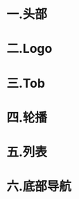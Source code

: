 # 一.头部
<template>
  <header>
    猫眼电影
    <span class="iconfont icon-caidan"></span>
  </header>
</template>

<script>
export default {
  name: "HomeHeader",
};
</script>

<style lang="less" scoped>
header {
  width: 100%;
  height: 50px;
  background: #e54847;
  display: flex;
  justify-content: center;
  align-items: center;
  font-size: 18px;
  color: #fff;
  position: relative;

  .iconfont {
    position: absolute;
    top: calc(100% - 24px) / 2;
    right: 15px;
    font-size: 24px;
  }
}
</style>


# 二.Logo
<template>
    <div class="Logo">
        <img src="../../../assets/img/1.png" alt="">
        <div>
            <span>发现最新最热电影</span>
            <a href="">打开App</a>
            <span>&nbsp;&nbsp;></span>
        </div>
    </div>
</template>

<script>
export default {
    name: 'HomeLogo',

};
</script>

<style lang="less" scoped>
.Logo {
    width: 100%;
    height: 60px;
    background: #fff;
    border-bottom: 1px solid #e8e8e8;
    display: flex;
    justify-content: space-evenly;
    align-items: center;
    img {
        width: 94px;
        height: 39px; 
    }
    span {
        font-size: 14px;
    }
    a {
        color: red;
    }
}
</style>



# 三.Tob
<template>
  <div class="Tab">
    <span class="uspan">杭州</span>
    <ul>
      <li
        v-for="(item, index) in list"
        :key="item"
        :class="{ active: active === index }"
        @click="active = index"
      >
        <span class="topspan">{{ item }}</span>
      </li>
    </ul>
    <span class="iconfont icon-sousuo"></span>
  </div>
</template>

<script>
export default {
  name: "HomeTab",

  data() {
    return {
      list: ["热影", "影院", "待影", "经典电影"],
      active: 0,
    };
  },
  mounted() {},

  methods: {},
};
</script>

<style lang="less" scoped>
.Tab {
  width: 100%;
  height: 46px;
  background: #fff;
  border-bottom: 1px solid #e8e8e8;
  display: flex;
  justify-content: space-between;
  .uspan {
    height: 100%;
    width: 62px;
    font-size: 20px;
    text-align: center;
    line-height: 46px;
  }
  ul {
    width: calc(100% - 124px);
    height: 100%;
    display: flex;
    justify-content: space-between;
    align-items: center;
    li {
      list-style: none;
      .topspan {
        font-size: 14px;
      }
    }
    .active {
      font-weight: 900;
      position: relative;
      &::before {
        content: "";
        position: absolute;
        top: 24px;
        left: calc((100% - 20px) / 2);
        width: 20px;
        height: 4px;
        background: red;
        border-radius: 2px;
      }
      .topspan {
        font-size: 15px;
      }
    }
  }
  .iconfont {
    width: 62px;
    height: 100%;
    font-size: 20px;
    text-align: center;
    line-height: 46px;
  }
}
</style>


# 四.轮播
<template>
    <div class="HomeFavorable">
        <p class="hello">最受好评电影</p>
        <ul>
            <li v-for="item in hotList" :key="item.id">
               <img :src="item.img" alt="">
               <i>观众评分&nbsp;{{item.mk}}</i>
               <span>{{item.nm}}</span>
            </li>
        </ul>
    </div>
</template>

<script>
export default {
    name: 'HomeFavorable',
    props:["hotList"],
    mounted() {   
    },
    methods: {   
    },
};
</script>

<style lang="less" scoped>
.HomeFavorable {
    width: 100%;
    height: 205px;
    padding: 12px;
    box-sizing: border-box;
    .hello {
        font-size: 14px;
        color: #333;
        margin-bottom: 12px 15px;
    }
    ul {
        width: 100%;
        height: 150px;
        display: flex;
        overflow: auto;
        li {
            width: 85px;
            height: 150px;
            background: #fff;
            list-style: none;
            flex-shrink: 0;
            margin-right: 10px;
            position: relative;
            img {
                width: 85px;
                height: 121px;
                display: block;
            }
            span {
                width: 85px;
                height: 10px;
                font-size: 10px;
                line-height: 10px;
                overflow: hidden;
                text-overflow: ellipsis;
                white-space: nowrap;
            }
            i {
                position: absolute;
                top: 100px;
                left: 5px;
                font-size: 8px;
                color: #faaf00;
                font-weight: 600;
                font-style:normal;
            }
        }
        &:last-child {
            margin-right: 0;
        }
    }
}
</style>


# 五.列表
<template>
  <div class="home-list">
    <ul>
      <li v-for="item in hotList" :key="item.id">
        <img :src="item.img" alt="" />
        <div class="item">
          <p>{{ item.nm }}</p>
          <span
            >观众评分<i>{{ item.mk }}</i></span
          >
          <span>{{ item.desc }}</span>
          <span>{{ item.showInfo }}</span>
        </div>
        <div class="fixd">购票</div>
      </li>
    </ul>
  </div>
</template>

<script>
export default {
  name: "HomeList",
  props: ["hotList"],
  created() {},
  mounted() {},
};
</script>

<style lang="less" scoped>
.home-list {
  height: calc(100% - 410px);
}
ul {
  height: 100%;
  overflow-y: auto;
  li {
    list-style: none;
    display: flex;
    margin-bottom: 10px;
    position: relative;
    img {
      width: 64px;
      height: 90px;
    }
    .item {
      margin-left: 10px;
      width: calc(100% - 74px);
      display: flex;
      flex-direction: column;
      justify-content: space-between;
      p {
        font-size: 14px;
        font-weight: 900;
      }
      span {
        font-size: 12px;
        overflow: hidden;
        text-overflow: ellipsis;
        white-space: nowrap;
        i {
          color: #faaf00;
          margin-left: 5px;
        }
      }
    }
    .fixd {
      width: 60px;
      height: 30px;
      background: red;
      border-radius: 15px;
      position: absolute;
      right: 15px;
      top: calc(50% - 15px);
      font-size: 16px;
      font-weight: 900;
      text-align: center;
      line-height: 30px;
      color: #fff;
    }
  }
}
</style>


# 六.底部导航
<template>
  <div class="HomeFooter">
    <div v-for="(item, index) in tabList" :key="index" :style="{color: iconIndex === index ? 'blue' : ''}" @click="tabHandle(index, item.router)">
      <span :class="'iconfont icon-' + item.icon"></span>
      <span>{{item.title}}</span>
    </div>
  </div>
</template>

<script>
export default {
  name: "HomeFooter",

  data() {
    return {
        tabList: [
          {
            title: '电影',
            icon: 'dianying',
            router: '/dian' 
          },
          {
            title: '视频',
            icon: 'shipin',
            router: '/shi'
          },
          {
            title: '小影视',
            icon: 'duanshipinhuati',
            router: '/xiao'
          },
          {
            title: '播出',
            icon: '16shipin-1',
            router: '/bo'
          },
          {
            title: '我的',
            icon: 'wode',
            router: '/wo'
          }
        ],
        iconIndex: 0
    };
  },

  mounted() {},

  methods: {
    tabHandle(index, router) {
      this.iconIndex = index;
    //   this.$router.push(router)
    }
  },
};
</script>

<style lang="less" scoped>
.HomeFooter {
  width: 100%;
  height: 48px;
  border-top: 1px solid black;
  position: fixed;
  left: 0;
  bottom: 0;
  display: flex;
  justify-content: space-around;
  align-items: center;
  z-index: 1;
  &>div {
    height: 100%;
    width: calc(100% / 5);
    display: flex;
    flex-direction: column;
    align-items: center;
    justify-content: space-around;
    .iconfont {
        font-size: 20px;
    }
    & span:last-child {
        font-size: 12px;
    }
  }
}
</style>